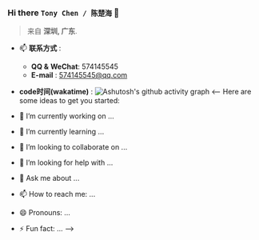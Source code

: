 ### Hi there `Tony Chen / 陈楚海` 👋

> 来自 **深圳, 广东**.

- 📫 **联系方式** :  
  - **QQ &** **WeChat**: 574145545
  - **E-mail** : 574145545@qq.com

-  **code时间(wakatime)** : 
![Ashutosh's github activity graph](https://wakatime.com/share/@tonyChen/4b1bb77d-f7d2-4a81-942c-29c69721d668.svg)
<--
Here are some ideas to get you started:

- 🔭 I’m currently working on ...
- 🌱 I’m currently learning ...
- 👯 I’m looking to collaborate on ...
- 🤔 I’m looking for help with ...
- 💬 Ask me about ...
- 📫 How to reach me: ...
- 😄 Pronouns: ...
- ⚡ Fun fact: ...
-->
